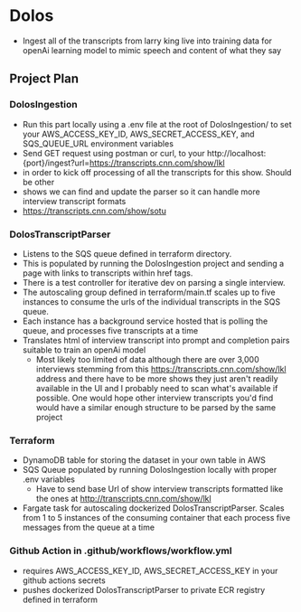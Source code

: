 # Dolos
- Ingest all of the transcripts from larry king live into training data for openAi learning model to mimic speech and content of what they say

## Project Plan

### DolosIngestion
- Run this part locally using a .env file at the root of DolosIngestion/ to 
set your AWS_ACCESS_KEY_ID, AWS_SECRET_ACCESS_KEY, and SQS_QUEUE_URL environment variables
- Send GET request using postman or curl, to your 
http://localhost:{port}/ingest?url=https://transcripts.cnn.com/show/lkl
- in order to kick off processing of all the transcripts for this show. Should be other
- shows we can find and update the parser so it can handle more interview transcript formats
- https://transcripts.cnn.com/show/sotu

### DolosTranscriptParser
- Listens to the SQS queue defined in terraform directory. 
- This is populated by
running the DolosIngestion project and sending a page with links to transcripts 
within href tags. 
- There is a test controller for iterative dev
on parsing a single interview. 
- The autoscaling group defined in terraform/main.tf
scales up to five instances to consume the urls of the individual transcripts in the 
SQS queue.
- Each instance has a background service hosted that is polling the queue, and processes
five transcripts at a time
- Translates html of interview transcript into prompt and completion pairs suitable
to train an openAi model
  - Most likely too limited of data although there are over 3,000 interviews stemming
    from this https://transcripts.cnn.com/show/lkl address and there have to be more shows
    they just aren't readily available in the UI and I probably need to scan what's available
    if possible. One would hope other interview transcripts you'd find would have a similar
    enough structure to be parsed by the same project

### Terraform
- DynamoDB table for storing the dataset in your own table in AWS
- SQS Queue populated by running DolosIngestion locally with proper .env variables
  - Have to send base Url of show interview transcripts formatted like the ones
  at http://transcripts.cnn.com/show/lkl
- Fargate task for autoscaling dockerized DolosTranscriptParser. Scales from 1 to 5
instances of the consuming container that each process five messages from the queue at a time

### Github Action in .github/workflows/workflow.yml
- requires AWS_ACCESS_KEY_ID, AWS_SECRET_ACCESS_KEY in your github actions secrets
- pushes dockerized DolosTranscriptParser to private ECR registry defined in terraform